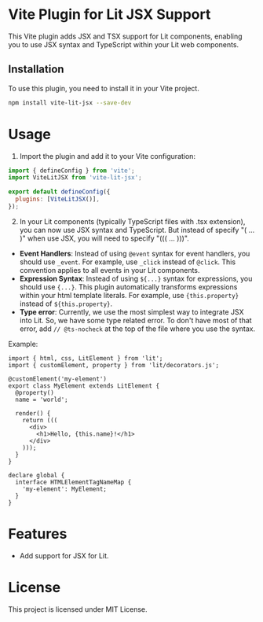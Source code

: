 # Vite Plugin for Lit JSX Support

This Vite plugin adds JSX and TSX support for Lit components, enabling you to use JSX syntax and TypeScript within your Lit web components.

## Installation

To use this plugin, you need to install it in your Vite project.

```bash
npm install vite-lit-jsx --save-dev
```

# Usage
1. Import the plugin and add it to your Vite configuration:
```js
import { defineConfig } from 'vite';
import ViteLitJSX from 'vite-lit-jsx';

export default defineConfig({
  plugins: [ViteLitJSX()],
});
```

2. In your Lit components (typically TypeScript files with .tsx extension), you can now use JSX syntax and TypeScript. But instead of specify "( ... )" when use JSX, you will need to specify "((( ... )))".
- **Event Handlers**:  Instead of using `@event` syntax for event handlers, you should use `_event`. For example, use `_click` instead of `@click`. This convention applies to all events in your Lit components.
- **Expression Syntax**: Instead of using `${...}` syntax for expressions, you should use `{...}`. This plugin automatically transforms expressions within your html template literals. For example, use `{this.property}` instead of `${this.property}`.
- **Type error**: Currently, we use the most simplest way to integrate JSX into Lit. So, we have some type related error. To don't have most of that error, add `// @ts-nocheck` at the top of the file where you use the syntax.

Example:
```tsx
import { html, css, LitElement } from 'lit';
import { customElement, property } from 'lit/decorators.js';

@customElement('my-element')
export class MyElement extends LitElement {
  @property()
  name = 'world';

  render() {
    return (((
      <div>
        <h1>Hello, {this.name}!</h1>
      </div>
    )));
  }
}

declare global {
  interface HTMLElementTagNameMap {
    'my-element': MyElement;
  }
}
```

# Features
- Add support for JSX for Lit.

# License
This project is licensed under MIT License.


